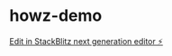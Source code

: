 # howz-demo

[Edit in StackBlitz next generation editor ⚡️](https://stackblitz.com/~/github.com/MehediHassanGitHub/howz-demo)